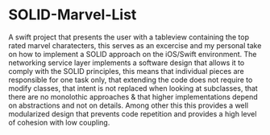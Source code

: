 # SOLID-Marvel-List

A swift project that presents the user with a tableview containing the top rated marvel charatecters, this serves as an excercise and my personal take on how to implement a SOLID approach on the iOS/Swift environment. The networking service layer implements a software design that allows it to comply with the SOLID principles, this means that individual pieces are responsible for one task only, that extending the code does not require to modify classes, that intent is not replaced when looking at subclasses, that there are no monolothic approaches & that higher implementations depend on abstractions and not on details. Among other this this provides a well modularized design that prevents code repetition and provides a high level of cohesion with low coupling.
